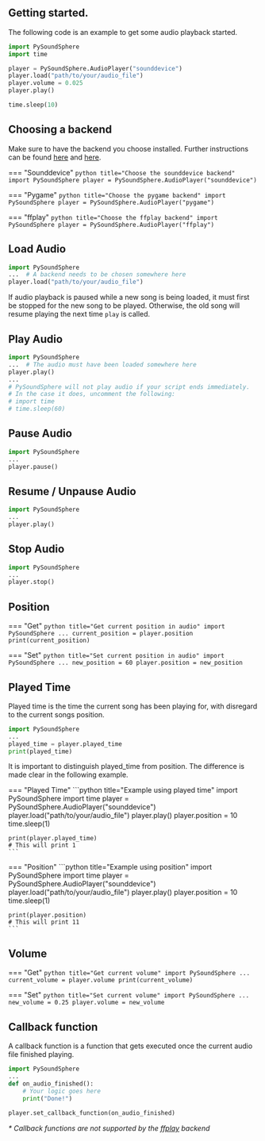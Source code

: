 ## Getting started.

The following code is an example to get some audio playback started.

```python title="Getting it working"
import PySoundSphere
import time

player = PySoundSphere.AudioPlayer("sounddevice")
player.load("path/to/your/audio_file")
player.volume = 0.025
player.play()

time.sleep(10)
```

## Choosing a backend

Make sure to have the backend you choose installed. Further instructions can be found [here](../backends/general) and [here](../).

=== "Sounddevice"
    ```python title="Choose the sounddevice backend"
    import PySoundSphere
    player = PySoundSphere.AudioPlayer("sounddevice")
    ```

=== "Pygame"
    ```python title="Choose the pygame backend"
    import PySoundSphere
    player = PySoundSphere.AudioPlayer("pygame")
    ```

=== "ffplay"
    ```python title="Choose the ffplay backend"
    import PySoundSphere
    player = PySoundSphere.AudioPlayer("ffplay")
    ```

## Load Audio

```python title="Load audio"
import PySoundSphere
...  # A backend needs to be chosen somewhere here
player.load("path/to/your/audio_file")
```
If audio playback is paused while a new song is being loaded, it must first be stopped for the new song to be played. Otherwise, the old song will resume playing the next time `play` is called.

## Play Audio

```python title="Play audio"
import PySoundSphere
...  # The audio must have been loaded somewhere here
player.play()
...
# PySoundSphere will not play audio if your script ends immediately. 
# In the case it does, uncomment the following:
# import time
# time.sleep(60)
```

## Pause Audio

```python title="Pause audio playback"
import PySoundSphere
...
player.pause()
```

## Resume / Unpause Audio

```python title="Resume audio playback"
import PySoundSphere
...
player.play()
```

## Stop Audio

```python title="Stop audio playback"
import PySoundSphere
...
player.stop()
```

## Position

=== "Get"
    ```python title="Get current position in audio"
    import PySoundSphere
    ...
    current_position = player.position
    print(current_position)
    ```

=== "Set"
    ```python title="Set current position in audio"
    import PySoundSphere
    ...
    new_position = 60
    player.position = new_position
    ```

## Played Time

Played time is the time the current song has been playing for, with disregard to the current songs position.

```python title="Get the time audio has played for"
import PySoundSphere
...
played_time = player.played_time
print(played_time)
```

It is important to distinguish played_time from position. The difference is made clear in the following example.

=== "Played Time"
    ```python title="Example using played time"
    import PySoundSphere
    import time
    player = PySoundSphere.AudioPlayer("sounddevice")
    player.load("path/to/your/audio_file")
    player.play()
    player.position = 10
    time.sleep(1)

    print(player.played_time)
    # This will print 1
    ```

=== "Position"
    ```python title="Example using position"
    import PySoundSphere
    import time
    player = PySoundSphere.AudioPlayer("sounddevice")
    player.load("path/to/your/audio_file")
    player.play()
    player.position = 10
    time.sleep(1)

    print(player.position)
    # This will print 11
    ```

## Volume

=== "Get"
    ```python title="Get current volume"
    import PySoundSphere
    ...
    current_volume = player.volume
    print(current_volume)
    ```

=== "Set"
    ```python title="Set current volume"
    import PySoundSphere
    ...
    new_volume = 0.25
    player.volume = new_volume
    ```

## Callback function

A callback function is a function that gets executed once the current audio file finished playing.
```python title="Set a callback function"
import PySoundSphere
...
def on_audio_finished():
    # Your logic goes here
    print("Done!")
    
player.set_callback_function(on_audio_finished)
```
_* Callback functions are not supported by the [ffplay](../backends/ffplay) backend_
